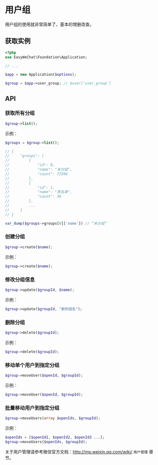 # 用户组


用户组的使用就非常简单了，基本的增删改查。

## 获取实例

```php
<?php
use EasyWeChat\Foundation\Application;

// ...

$app = new Application($options);

$group = $app->user_group; // $user['user_group']
```

## API

### 获取所有分组

```php
$group->list();
```

示例：

```php
$groups = $group->list();

// {
//     "groups": [
//         {
//             "id": 0,
//             "name": "未分组",
//             "count": 72596
//         },
//         {
//             "id": 1,
//             "name": "黑名单",
//             "count": 36
//         },
//         ...
//     ]
// }

var_dump($groups->groups[0]['name']) // “未分组”
```

### 创建分组

```php
$group->create($name);
```

示例：

```php
$group->create($name);
```

### 修改分组信息

```php
$group->update($groupId, $name);
```

示例：

```php
$group->update($groupId, "新的组名");
```

### 删除分组

```php
$group->delete($groupId);
```

示例：

```php
$group->delete($groupId);
```

### 移动单个用户到指定分组

```php
$group->moveUser($openId, $groupId);
```

示例：

```php
$group->moveUser($openId, $groupId);
```

### 批量移动用户到指定分组

```php
$group->moveUsers(array $openIds, $groupId);
```

示例：

```php
$openIds = [$openId1, $openId2, $openId3 ...];
$group->moveUsers($openIds, $groupId);
```

关于用户管理请参考微信官方文档：http://mp.weixin.qq.com/wiki/ `用户管理` 章节。

